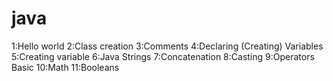 # java
1:Hello world 
2:Class creation
3:Comments
4:Declaring (Creating) Variables
5:Creating variable
6:Java Strings
7:Concatenation
8:Casting
9:Operators Basic
10:Math
11:Booleans
